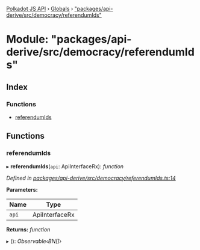 [Polkadot JS API](../README.md) › [Globals](../globals.md) › ["packages/api-derive/src/democracy/referendumIds"](_packages_api_derive_src_democracy_referendumids_.md)

# Module: "packages/api-derive/src/democracy/referendumIds"

## Index

### Functions

* [referendumIds](_packages_api_derive_src_democracy_referendumids_.md#referendumids)

## Functions

###  referendumIds

▸ **referendumIds**(`api`: ApiInterfaceRx): *function*

*Defined in [packages/api-derive/src/democracy/referendumIds.ts:14](https://github.com/polkadot-js/api/blob/533f9ce249/packages/api-derive/src/democracy/referendumIds.ts#L14)*

**Parameters:**

Name | Type |
------ | ------ |
`api` | ApiInterfaceRx |

**Returns:** *function*

▸ (): *Observable‹BN[]›*
